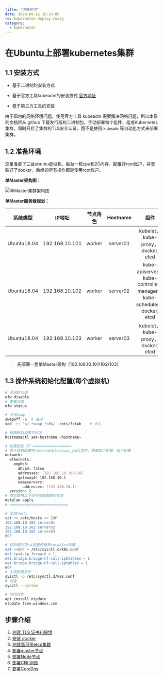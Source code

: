```yaml
---
title: "准备环境"
date: 2020-08-12 16:14:00
re: kubernetes-deploy-ready
category:
  - kubernetes
---
```


# 在Ubuntu上部署kubernetes集群


## 1.1 安装方式

- 基于二进制的安装方式

- 基于官方工具kubeadm的安装方式 [官方地址](https://kubernetes.io/docs/reference/setup-tools/kubeadm/kubeadm/)

- 基于第三方工具的安装

由于国内的网络环境问题，使用官方工具 kubeadm 需要解决网络问题，所以本系列文档将从 github 下载发行版的二进制包，手动部署每个组件，组成Kubernetes集群，同时开启了集群的TLS安全认证。而不是使用 `kubeadm` 等自动化方式来部署集群。



## 1.2 准备环境

这里准备了三台ubuntu虚拟机，每台一核cpu和2G内存，配置好root账户，并安装好了docker，后续的所有操作都是使用root账户。

**单Master架构图：**

<img src="https://media.zenghr.cn/blog/img/单 Master 集群架构图.jpg" alt="单Master集群架构图" />

**单Master服务器规划：**

|  系统类型   |     IP地址     | 节点角色 | Hostname |                             组件                             |
| :---------: | :------------: | :------: | :------: | :----------------------------------------------------------: |
| Ubuntu18.04 | 192.168.10.101 |  worker  | server01 |              kubelet，kube-proxy，docker,  etcd              |
| Ubuntu18.04 | 192.168.10.102 |  worker  | server02 | kube-apiserver，kube-controller-manager，kube-scheduler，docker, etcd |
| Ubuntu18.04 | 192.168.10.103 |  worker  | server03 |              kubelet，kube-proxy，docker,  etcd              |

> **先部署一套单Master架构（192.168.10.101/102/103）**



## 1.3 操作系统初始化配置(每个虚拟机)

```bash
# 关闭防火墙
ufw disable
# 查看状态
ufw status

# 关闭swap
swapoff -a  # 临时
sed -ri 's/.*swap.*/#&/' /etc/fstab    # 永久

# 根据规划设置主机名
hostnamectl set-hostname <hostname>

# 设置固定 IP ==================
# 网卡信息配置在/etc/netplan/xxx.yaml文件，需做如下配置，如下配置
network:
  ethernets:
    enp0s5:
      dhcp4: false
      addresses: [192.168.10.103/24]
      gateway4: 192.168.10.1
      nameservers:
        addresses: [192.168.10.1]
  version: 2
# 然后使用以下命令使配置即时生效
netplan apply
# ===========================

# 添加hosts
cat >> /etc/hosts << EOF
192.168.10.101 server01
192.168.10.102 server02
192.168.10.103 server03
EOF

# 将桥接的IPv4流量传递到iptables的链
cat <<EOF > /etc/sysctl.d/k8s.conf
net.ipv4.ip_forward = 1
net.bridge.bridge-nf-call-ip6tables = 1
net.bridge.bridge-nf-call-iptables = 1
EOF
# 生效配置文件
sysctl -p /etc/sysctl.d/k8s.conf
# 或者
sysctl --system

# 时间同步
apt install ntpdate
ntpdate time.windows.com
```



## 步骤介绍

1. [创建 TLS 证书和秘钥](/passages/2020-08-12-kubernetes-generate-tls.html)
2. [安装 docker](/passages/2020-02-24-docker-install)
3. [创建高可用etcd集群](/passages/2020-08-12-kubernetes-deploy-etcd)
4. [部署master节点](/passages/2020-08-12-kubernetes-deploy-master)
5. [部署Node节点](/passages/2020-08-13-kubernetes-deploy-worker)
6. [部署CNI 网络](/passages/2020-08-13-kubernetes-deploy-cni)
7. [部署CoreDns](/passages/2020-08-13-kubernetes-deploy-dns)


